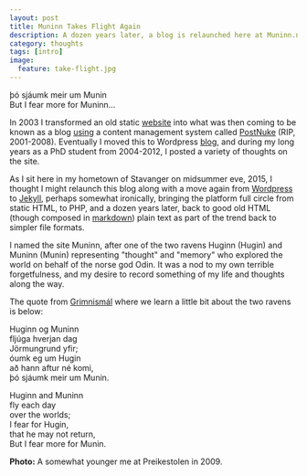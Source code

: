 ```yaml
---
layout: post
title: Muninn Takes Flight Again
description: A dozen years later, a blog is relaunched here at Muninn.net.
category: thoughts
tags: [intro]
image:
  feature: take-flight.jpg
---
```


þó sjáumk meir um Munin  
But I fear more for Muninn…  

In 2003 I transformed an old static [website](https://web.archive.org/web/20001025140104/http://konrad.lawson.net/) into what was then coming to be known as a blog [using](https://web.archive.org/web/20031202213545/http://muninn.net/blog/index.php) a content management system called [PostNuke](http://www.postnuke.com/) (RIP, 2001-2008). Eventually I moved this to Wordpress [blog](http://muninn.net/blog/), and during my long years as a PhD student from 2004-2012, I posted a variety of thoughts on the site. 

As I sit here in my hometown of Stavanger on midsummer eve, 2015, I thought I might relaunch this blog along with a move again from [Wordpress](https://wordpress.org/) to [Jekyll](http://jekyllrb.com/), perhaps somewhat ironically, bringing the platform full circle from static HTML, to PHP, and a dozen years later, back to good old HTML (though composed in [markdown](http://daringfireball.net/projects/markdown/syntax)) plain text as part of the trend back to simpler file formats. 

I named the site Muninn, after one of the two ravens Huginn (Hugin) and Muninn (Munin) representing "thought" and "memory" who explored the world on behalf of the norse god Odin. It was a nod to my own terrible forgetfulness, and my desire to record something of my life and thoughts along the way.

The quote from [Grimnismál](http://heimskringla.no/wiki/Gr%C3%ADmnism%C3%A1l)  where we learn a little bit about the two ravens is below:

Huginn og Muninn  
fljúga hverjan dag  
Jörmungrund yfir;  
óumk eg um Hugin  
að hann aftur né komi,  
þó sjáumk meir um Munin.  

Huginn and Muninn  
fly each day  
over the worlds;  
I fear for Hugin,  
that he may not return,  
But I fear more for Munin.  


**Photo:** A somewhat younger me at Preikestolen in 2009. 
